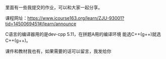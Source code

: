 里面有一些我提交的作业，可以和大家一起分享。

课程网址：https://www.icourse163.org/learn/ZJU-93001?tid=1450069451#/learn/announce

C语言的编译器用的是dev-cpp 5.11，在拼题A用的编译环境 能选C++(g++)就选C++(g++)。

课件和教材我也有，如果需要的话可以留言，我发给你
